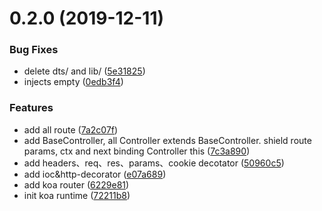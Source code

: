 <a name="0.2.0"></a>
# 0.2.0 (2019-12-11)


### Bug Fixes

* delete dts/ and lib/ ([5e31825](https://github.com/hubvue/kim/commit/5e31825))
* injects empty ([0edb3f4](https://github.com/hubvue/kim/commit/0edb3f4))


### Features

* add all route ([7a2c07f](https://github.com/hubvue/kim/commit/7a2c07f))
* add BaseController, all Controller extends BaseController.  shield route params, ctx and next binding  Controller this ([7c3a890](https://github.com/hubvue/kim/commit/7c3a890))
* add headers、req、res、params、cookie decotator ([50960c5](https://github.com/hubvue/kim/commit/50960c5))
* add ioc&http-decorator ([e07a689](https://github.com/hubvue/kim/commit/e07a689))
* add koa router ([6229e81](https://github.com/hubvue/kim/commit/6229e81))
* init koa runtime ([72211b8](https://github.com/hubvue/kim/commit/72211b8))



